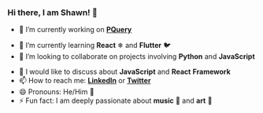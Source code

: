### Hi there, I am Shawn! 👋

<!--
**Shawn1912/Shawn1912** is a ✨ _special_ ✨ repository because its `README.md` (this file) appears on your GitHub profile.
-->

- 🔭 I’m currently working on **[PQuery](https://github.com/Shawn1912/PQuery)**
<!-- - 👨‍✈️ I'm __Maintainer__ at **[name](link)** -->
- 🌱 I’m currently learning **React** ❄ and **Flutter** :bird:
- 👯 I’m looking to collaborate on projects involving **Python** and **JavaScript**
<!-- - 🤔 I’m looking for help with understanding people's selective behaviour -->
- 💬 I would like to discuss about **JavaScript** and **React** **Framework**
- 📫 How to reach me: **[LinkedIn](https://linkedin.com/in/shawnlouis)** or **[Twitter](https://twitter.com/ShaLo1912)**
- 😄 Pronouns: He/Him :man:
- ⚡ Fun fact: I am deeply passionate about **music** 🎵 and **art** :art:
